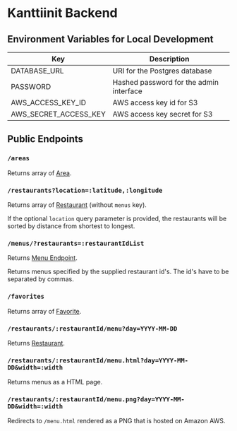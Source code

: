 # Kanttiinit Backend

## Environment Variables for Local Development

| Key | Description |
| --- | ----------- |
| DATABASE_URL | URI for the Postgres database |
| PASSWORD | Hashed password for the admin interface |
| AWS_ACCESS_KEY_ID | AWS access key id for S3 |
| AWS_SECRET_ACCESS_KEY | AWS access key secret for S3 |

## Public Endpoints

### `/areas`

Returns array of [Area](/test/schema/area.json).

### `/restaurants?location=:latitude,:longitude`
Returns array of [Restaurant](/test/schema/restaurant.json) (without `menus` key).

If the optional `location` query parameter is provided, the restaurants will be sorted by distance from shortest to longest.

### `/menus/?restaurants=:restaurantIdList`
Returns [Menu Endpoint](/test/schema/menu-endpoint.json).

Returns menus specified by the supplied restaurant id's. The id's have to be separated by commas.

### `/favorites`
Returns array of [Favorite](/test/schema/favorite.json).

### `/restaurants/:restaurantId/menu?day=YYYY-MM-DD`
Returns [Restaurant](/test/schema/restaurant.json).

### `/restaurants/:restaurantId/menu.html?day=YYYY-MM-DD&width=:width`
Returns menus as a HTML page.

### `/restaurants/:restaurantId/menu.png?day=YYYY-MM-DD&width=:width`
Redirects to `/menu.html` rendered as a PNG that is hosted on Amazon AWS.
